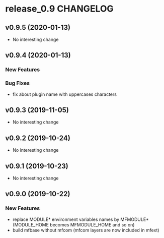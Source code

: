 # release_0.9 CHANGELOG



## v0.9.5 (2020-01-13)

- No interesting change


## v0.9.4 (2020-01-13)

### New Features


### Bug Fixes
- fix about plugin name with uppercases characters





## v0.9.3 (2019-11-05)

- No interesting change


## v0.9.2 (2019-10-24)

- No interesting change


## v0.9.1 (2019-10-23)

- No interesting change


## v0.9.0 (2019-10-22)

### New Features
- replace MODULE* environment variables names by MFMODULE* (MODULE_HOME becomes MFMODULE_HOME and so on)
- build mfbase without mfcom (mfcom layers are now included in mfext)






